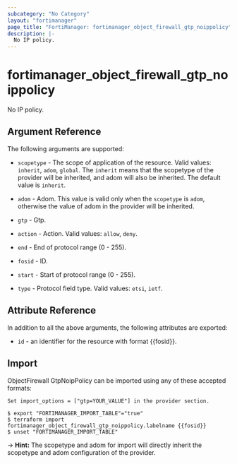 ```yaml
---
subcategory: "No Category"
layout: "fortimanager"
page_title: "FortiManager: fortimanager_object_firewall_gtp_noippolicy"
description: |-
  No IP policy.
---
```


# fortimanager_object_firewall_gtp_noippolicy
No IP policy.

## Argument Reference


The following arguments are supported:

* `scopetype` - The scope of application of the resource. Valid values: `inherit`, `adom`, `global`. The `inherit` means that the scopetype of the provider will be inherited, and adom will also be inherited. The default value is `inherit`.
* `adom` - Adom. This value is valid only when the `scopetype` is `adom`, otherwise the value of adom in the provider will be inherited.
* `gtp` - Gtp.

* `action` - Action. Valid values: `allow`, `deny`.

* `end` - End of protocol range (0 - 255).
* `fosid` - ID.
* `start` - Start of protocol range (0 - 255).
* `type` - Protocol field type. Valid values: `etsi`, `ietf`.



## Attribute Reference

In addition to all the above arguments, the following attributes are exported:
* `id` - an identifier for the resource with format {{fosid}}.

## Import

ObjectFirewall GtpNoipPolicy can be imported using any of these accepted formats:
```
Set import_options = ["gtp=YOUR_VALUE"] in the provider section.

$ export "FORTIMANAGER_IMPORT_TABLE"="true"
$ terraform import fortimanager_object_firewall_gtp_noippolicy.labelname {{fosid}}
$ unset "FORTIMANAGER_IMPORT_TABLE"
```
-> **Hint:** The scopetype and adom for import will directly inherit the scopetype and adom configuration of the provider.
